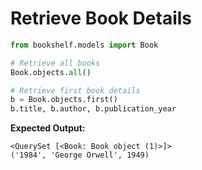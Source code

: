 # Retrieve Book Details

```python
from bookshelf.models import Book

# Retrieve all books
Book.objects.all()

# Retrieve first book details
b = Book.objects.first()
b.title, b.author, b.publication_year
```

**Expected Output:**
```
<QuerySet [<Book: Book object (1)>]>
('1984', 'George Orwell', 1949)
```
